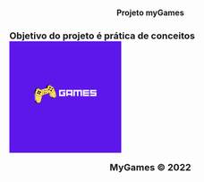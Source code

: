 <h4 align="center">Projeto myGames</h4>
<h3>Objetivo do projeto é prática de conceitos

<img src="./GAMES1.png" align="center" height="200px"/>

<p align="center">
  <span color="#9a48ff">MyGames</span> &#169; 2022
</p>
